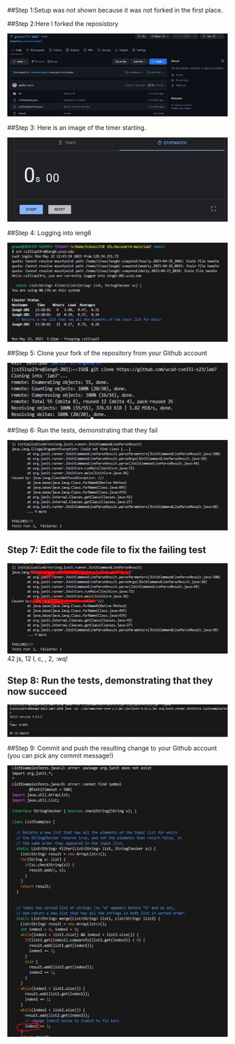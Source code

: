 ##Step 1:Setup was not shown because it was not forked in the first place.

##Step 2:Here I forked the reposistory

![Image](4.1.1.JPG)

##Step 3: Here is an image of the timer starting.

![Image](4.1.2.JPG)

##Step 4: Logging into ieng6

![Image](4.1.3.JPG)

##Step 5: Clone your fork of the repository from your Github account

![Image](4.1.4.JPG)

##Step 6: Run the tests, demonstrating that they fail

![Image](4.1.5.JPG)

## Step 7: Edit the code file to fix the failing test

![Image](4.1.6.JPG)
42 js, 12 l, c, <backspace>, 2, <esc> :wq!
  
## Step 8: Run the tests, demonstrating that they now succeed
  
![Image](4.1.7.JPG)
  
##Step 9: Commit and push the resulting change to your Github account (you can pick any commit message!)
  
![Image](4.1.8.JPG)

